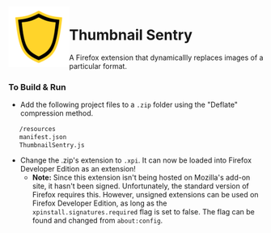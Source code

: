 <img align="left" width="120" src="resources/sentry-transparent.png" alt="ThumbnailSentry Icon">

# Thumbnail Sentry
A Firefox extension that dynamicallly replaces images of a particular format.

### To Build & Run
- Add the following project files to a `.zip` folder using the "Deflate" compression method.
 ```
	/resources
	manifest.json
	ThumbnailSentry.js
```
- Change the .zip's extension to `.xpi`. It can now be loaded into Firefox Developer Edition as an extension!
  - **Note:** Since this extension isn't being hosted on Mozilla's add-on site, it hasn't been signed. Unfortunately, the standard version of Firefox requires this. However, unsigned extensions can be used on Firefox Developer Edition, as long as the `xpinstall.signatures.required` flag is set to false. The flag can be found and changed from `about:config`.
